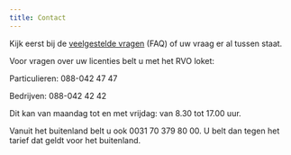 ```yaml
---
title: Contact
---
```

Kijk eerst bij de [veelgestelde vragen](/faq) (FAQ) of uw vraag er al tussen staat.

Voor vragen over uw licenties belt u met het RVO loket:

Particulieren: 088-042 47 47

Bedrijven: 088-042 42 42

Dit kan van maandag tot en met vrijdag: van 8.30 tot 17.00 uur.

Vanuit het buitenland belt u ook 0031 70 379 80 00. U belt dan tegen het tarief dat geldt voor het buitenland.